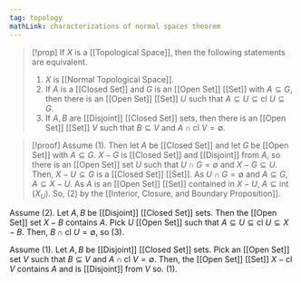 ```yaml
---
tag: topology
mathLink: characterizations of normal spaces theorem
---
```

>[!prop]
If $X$ is a [[Topological Space]], then the following statements are equivalent.
>1. $X$ is [[Normal Topological Space]].
>2. If $A$ is a [[Closed Set]] and $G$ is an [[Open Set]] [[Set]] with $A\subseteq G$, then there is an [[Open Set]] [[Set]] $U$ such that $A\subseteq U\subseteq \text{cl }U\subseteq G$.
>3. If $A,B$ are [[Disjoint]] [[Closed Set]] sets, then there is an [[Open Set]] [[Set]] $V$ such that $B\subseteq V$ and $A\cap \text{cl }V=\emptyset$.

>[!proof]
Assume (1). Then let $A$ be [[Closed Set]] and let $G$ be [[Open Set]] with $A\subseteq G$. $X-G$ is [[Closed Set]] and [[Disjoint]] from $A$, so there is an [[Open Set]] set $U$ such that $U\cap G=\emptyset$ and $X-G\subseteq U$. Then, $X-U\subseteq G$ is a [[Closed Set]] [[Set]]. As $U\cap G=\emptyset$ and $A\subseteq G$, $A\subseteq X-U$. As $A$ is an [[Open Set]] [[Set]] contained in $X-U$, $A\subseteq \text{int }(X_U)$. So, (2) by the [[Interior, Closure, and Boundary Proposition]].
>
Assume (2). Let $A, B$ be [[Disjoint]] [[Closed Set]] sets. Then the [[Open Set]] set $X-B$ contains $A$. Pick $U$ [[Open Set]] such that $A\subseteq U\subseteq \text{cl }U\subseteq X-B$. Then, $B\cap \text{cl }U=\emptyset$, so (3).
>
Assume (1). Let $A, B$ be [[Disjoint]] [[Closed Set]] sets. Pick an [[Open Set]] set $V$ such that $B\subseteq V$ and $A\cap \text{cl }V=\emptyset$. Then, the [[Open Set]] [[Set]] $X-\text{cl }V$ contains $A$ and is [[Disjoint]] from $V$ so. (1).
